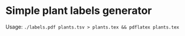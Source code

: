 # Simple plant labels generator
Usage: `./labels.pdf plants.tsv > plants.tex && pdflatex plants.tex`
